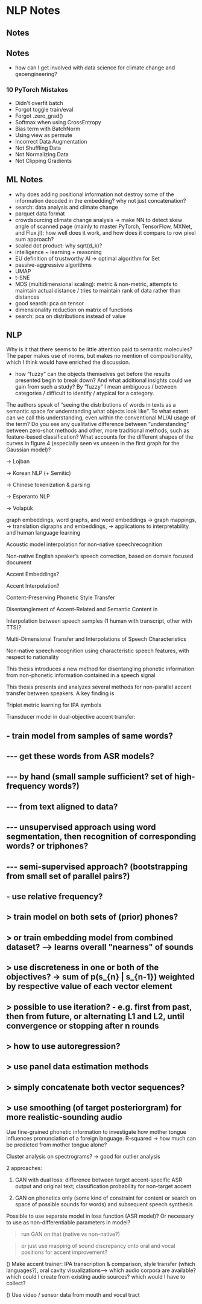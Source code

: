 # NLP Notes


## Notes

## Notes
* how can I get involved with data science for climate change and geoengineering?

### 10 PyTorch Mistakes
* Didn't overfit batch
* Forgot toggle train/eval
* Forgot .zero_grad()
* Softmax when using CrossEntropy
* Bias term with BatchNorm
* Using view as permute
* Incorrect Data Augmentation
* Not Shuffling Data
* Not Normalizing Data
* Not Clipping Gradients

## ML Notes
* why does adding positional information not destroy some of the information decoded in the embedding? why not just concatenation?
* search: data analysis and climate change
* parquet data format
* crowdsourcing climate change analysis
    → make NN to detect skew angle of scanned page (mainly to master PyTorch, TensorFlow, MXNet, and Flux.jl): how well does it work, and how does it compare to row pixel sum approach?
* scaled dot product: why sqrt(d_k)?
* intelligence ~ learning + reasoning
* EU definition of trustworthy AI
    → optimal algorithm for Set
* passive-aggressive algorithms
* UMAP
* t-SNE
* MDS (multidimensional scaling): metric & non-metric, attempts to maintain actual distance / tries to maintain rank of data rather than distances
* good search: pca on tensor
* dimensionality reduction on matrix of functions
* search: pca on distributions instead of value



## NLP

Why is it that there seems to be little attention paid to semantic molecules? The paper makes use of norms, but makes no mention of compositionality, which I think would have enriched the discussion.
* how “fuzzy” can the objects themselves get before the results presented begin to break down? And what additional insights could we gain from such a study? By “fuzzy” I mean ambiguous / between categories / difficult to identify / atypical for a category.

The authors speak of “seeing the distributions of words in texts as a semantic space for understanding what objects look like”. To what extent can we call this understanding, even within the conventional ML/AI usage of the term? Do you see any qualitative difference between “understanding” between zero-shot methods and other, more traditional methods, such as feature-based classification? What accounts for the different shapes of the curves in figure 4 (especially seen vs unseen in the first graph for the Gaussian model)?

→ Lojban

→ Korean NLP (+ Semitic)

→ Chinese tokenization & parsing

→ Esperanto NLP

→ Volapük

graph embeddings, word graphs, and word embeddings → graph mappings, → translation digraphs and embeddings, → applications to interpretability and human language learning

Acoustic model interpolation for non-native speechrecognition

Non-native English speaker’s speech correction, based on domain focused document

Accent Embeddings?

Accent Interpolation?

Content-Preserving Phonetic Style Transfer

Disentanglement of Accent-Related and Semantic Content in

Interpolation between speech samples (1 human with transcript, other with TTS)?

Multi-Dimensional Transfer and Interpolations of Speech Characteristics

Non-native speech recognition using characteristic speech features, with respect to nationality

This thesis introduces a new method for disentangling phonetic information from non-phonetic information contained in a speech signal

This thesis presents and analyzes several methods for non-parallel accent transfer between speakers. A key finding is

Triplet metric learning for IPA symbols

Transducer model in dual-objective accent transfer:


## - train model from samples of same words?


## --- get these words from ASR models?


## --- by hand (small sample sufficient? set of high-frequency words?)


## --- from text aligned to data?


## --- unsupervised approach using word segmentation, then recognition of corresponding words? or triphones?


## --- semi-supervised approach? (bootstrapping from small set of parallel pairs?)


## - use relative frequency?


## > train model on both sets of (prior) phones?


## > or train embedding model from combined dataset? --> learns overall "nearness" of sounds


## > use discreteness in one or both of the objectives? -> sum of p(s_{n} | s_{n-1}) weighted by respective value of each vector element


## > possible to use iteration? - e.g. first from past, then from future, or alternating L1 and L2, until convergence or stopping after n rounds


## > how to use autoregression?


## > use panel data estimation methods


## > simply concatenate both vector sequences?


## > use smoothing (of target posteriorgram) for more realistic-sounding audio

Use fine-grained phonetic information to investigate how mother tongue influences pronunciation of a foreign language. R-squared -> how much can be predicted from mother tongue alone?

Cluster analysis on spectrograms? -> good for outlier analysis

2 approaches:

1) GAN with dual loss: difference between target accent-specific ASR output and original text; classification probability for non-target accent

2) GAN on phonetics only (some kind of constraint for content or search on space of possible sounds for words) and subsequent speech synthesis

Possible to use separate model in loss function (ASR model)? Or necessary to use as non-differentiable parameters in model?

> run GAN on that (native vs non-native?)

> or just use mapping of sound discrepancy onto oral and vocal positions for accent improvement?

() Make accent trainer: IPA transcription & comparison, style transfer (which languages?), oral cavity visualizations--> which audio corpora are available? which could I create from existing audio sources? which would I have to collect?

() Use video / sensor data from mouth and vocal tract

##
